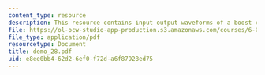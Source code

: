 ```yaml
---
content_type: resource
description: This resource contains input output waveforms of a boost converter.
file: https://ol-ocw-studio-app-production.s3.amazonaws.com/courses/6-002-circuits-and-electronics-spring-2007/e8ee0bb462d26ef0f72da6f87928ed75_demo_28.pdf
file_type: application/pdf
resourcetype: Document
title: demo_28.pdf
uid: e8ee0bb4-62d2-6ef0-f72d-a6f87928ed75
---
```

